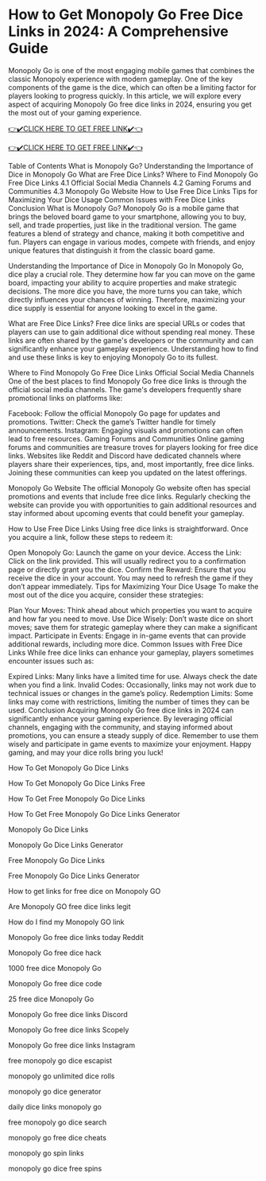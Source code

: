 # How to Get Monopoly Go Free Dice Links in 2024: A Comprehensive Guide
Monopoly Go is one of the most engaging mobile games that combines the classic Monopoly experience with modern gameplay. One of the key components of the game is the dice, which can often be a limiting factor for players looking to progress quickly. In this article, we will explore every aspect of acquiring Monopoly Go free dice links in 2024, ensuring you get the most out of your gaming experience.

[👉✔️CLICK HERE TO GET FREE LINK✔️👈](http://todaylink.site/Monopoly/)

[👉✔️CLICK HERE TO GET FREE LINK✔️👈](http://todaylink.site/Monopoly/)

Table of Contents
What is Monopoly Go?
Understanding the Importance of Dice in Monopoly Go
What are Free Dice Links?
Where to Find Monopoly Go Free Dice Links
4.1 Official Social Media Channels
4.2 Gaming Forums and Communities
4.3 Monopoly Go Website
How to Use Free Dice Links
Tips for Maximizing Your Dice Usage
Common Issues with Free Dice Links
Conclusion
What is Monopoly Go?
Monopoly Go is a mobile game that brings the beloved board game to your smartphone, allowing you to buy, sell, and trade properties, just like in the traditional version. The game features a blend of strategy and chance, making it both competitive and fun. Players can engage in various modes, compete with friends, and enjoy unique features that distinguish it from the classic board game.

Understanding the Importance of Dice in Monopoly Go
In Monopoly Go, dice play a crucial role. They determine how far you can move on the game board, impacting your ability to acquire properties and make strategic decisions. The more dice you have, the more turns you can take, which directly influences your chances of winning. Therefore, maximizing your dice supply is essential for anyone looking to excel in the game.

What are Free Dice Links?
Free dice links are special URLs or codes that players can use to gain additional dice without spending real money. These links are often shared by the game's developers or the community and can significantly enhance your gameplay experience. Understanding how to find and use these links is key to enjoying Monopoly Go to its fullest.

Where to Find Monopoly Go Free Dice Links
Official Social Media Channels
One of the best places to find Monopoly Go free dice links is through the official social media channels. The game's developers frequently share promotional links on platforms like:

Facebook: Follow the official Monopoly Go page for updates and promotions.
Twitter: Check the game’s Twitter handle for timely announcements.
Instagram: Engaging visuals and promotions can often lead to free resources.
Gaming Forums and Communities
Online gaming forums and communities are treasure troves for players looking for free dice links. Websites like Reddit and Discord have dedicated channels where players share their experiences, tips, and, most importantly, free dice links. Joining these communities can keep you updated on the latest offerings.

Monopoly Go Website
The official Monopoly Go website often has special promotions and events that include free dice links. Regularly checking the website can provide you with opportunities to gain additional resources and stay informed about upcoming events that could benefit your gameplay.

How to Use Free Dice Links
Using free dice links is straightforward. Once you acquire a link, follow these steps to redeem it:

Open Monopoly Go: Launch the game on your device.
Access the Link: Click on the link provided. This will usually redirect you to a confirmation page or directly grant you the dice.
Confirm the Reward: Ensure that you receive the dice in your account. You may need to refresh the game if they don’t appear immediately.
Tips for Maximizing Your Dice Usage
To make the most out of the dice you acquire, consider these strategies:

Plan Your Moves: Think ahead about which properties you want to acquire and how far you need to move.
Use Dice Wisely: Don’t waste dice on short moves; save them for strategic gameplay where they can make a significant impact.
Participate in Events: Engage in in-game events that can provide additional rewards, including more dice.
Common Issues with Free Dice Links
While free dice links can enhance your gameplay, players sometimes encounter issues such as:

Expired Links: Many links have a limited time for use. Always check the date when you find a link.
Invalid Codes: Occasionally, links may not work due to technical issues or changes in the game’s policy.
Redemption Limits: Some links may come with restrictions, limiting the number of times they can be used.
Conclusion
Acquiring Monopoly Go free dice links in 2024 can significantly enhance your gaming experience. By leveraging official channels, engaging with the community, and staying informed about promotions, you can ensure a steady supply of dice. Remember to use them wisely and participate in game events to maximize your enjoyment. Happy gaming, and may your dice rolls bring you luck!

How To Get Monopoly Go Dice Links

How To Get Monopoly Go Dice Links Free

How To Get Free Monopoly Go Dice Links

How To Get Free Monopoly Go Dice Links Generator

Monopoly Go Dice Links

Monopoly Go Dice Links Generator

Free Monopoly Go Dice Links

Free Monopoly Go Dice Links Generator

How to get links for free dice on Monopoly GO

Are Monopoly GO free dice links legit

How do I find my Monopoly GO link

Monopoly Go free dice links today Reddit

Monopoly Go free dice hack

1000 free dice Monopoly Go

Monopoly Go free dice code

25 free dice Monopoly Go

Monopoly Go free dice links Discord

Monopoly Go free dice links Scopely

Monopoly Go free dice links Instagram

free monopoly go dice escapist

monopoly go unlimited dice rolls

monopoly go dice generator

daily dice links monopoly go

free monopoly go dice search

monopoly go free dice cheats

monopoly go spin links

monopoly go dice free spins
